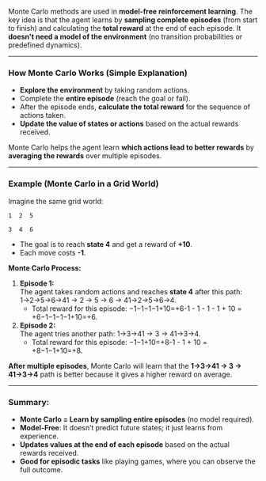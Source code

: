 Monte Carlo methods are used in **model-free reinforcement learning**. The key idea is that the agent learns by **sampling complete episodes** (from start to finish) and calculating the **total reward** at the end of each episode. It **doesn't need a model of the environment** (no transition probabilities or predefined dynamics).

---

### **How Monte Carlo Works (Simple Explanation)**

- **Explore the environment** by taking random actions.
- Complete the **entire episode** (reach the goal or fail).
- After the episode ends, **calculate the total reward** for the sequence of actions taken.
- **Update the value of states or actions** based on the actual rewards received.

Monte Carlo helps the agent learn **which actions lead to better rewards** by **averaging the rewards** over multiple episodes.

---

### **Example (Monte Carlo in a Grid World)**

Imagine the same grid world:



`1  2  5 ` 

`3  4  6`  

- The goal is to reach **state 4** and get a reward of **+10**.
- Each move costs **-1**.

**Monte Carlo Process:**

1. **Episode 1:**  
    The agent takes random actions and reaches **state 4** after this path: 1→2→5→6→41 → 2 → 5 → 6 → 41→2→5→6→4.
    - Total reward for this episode: −1−1−1−1+10=+6-1 - 1 - 1 - 1 + 10 = +6−1−1−1−1+10=+6.
2. **Episode 2:**  
    The agent tries another path: 1→3→41 → 3 → 41→3→4.
    - Total reward for this episode: −1−1+10=+8-1 - 1 + 10 = +8−1−1+10=+8.

**After multiple episodes**, Monte Carlo will learn that the **1→3→41 → 3 → 41→3→4** path is better because it gives a higher reward on average.

---

### Summary:

- **Monte Carlo = Learn by sampling entire episodes** (no model required).
- **Model-Free**: It doesn’t predict future states; it just learns from experience.
- **Updates values at the end of each episode** based on the actual rewards received.
- **Good for episodic tasks** like playing games, where you can observe the full outcome.